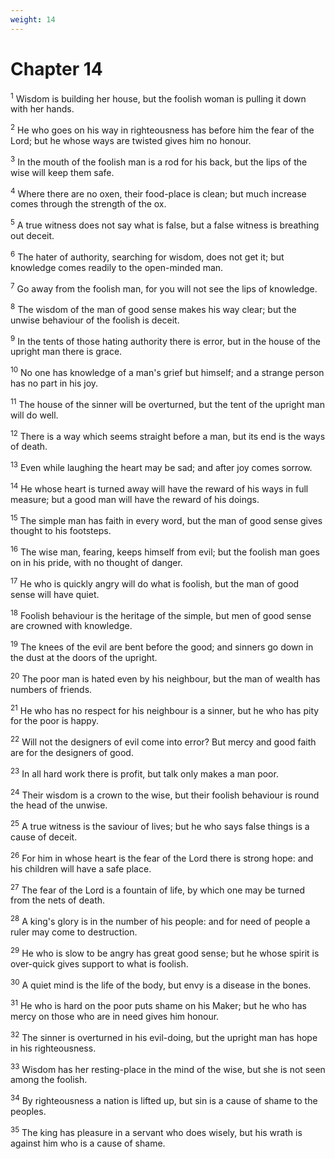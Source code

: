 ```yaml
---
weight: 14
---
```


# Chapter 14

<sup>1</sup> Wisdom is building her house, but the foolish woman is pulling it down with her hands. 

<sup>2</sup> He who goes on his way in righteousness has before him the fear of the Lord; but he whose ways are twisted gives him no honour. 

<sup>3</sup> In the mouth of the foolish man is a rod for his back, but the lips of the wise will keep them safe. 

<sup>4</sup> Where there are no oxen, their food-place is clean; but much increase comes through the strength of the ox. 

<sup>5</sup> A true witness does not say what is false, but a false witness is breathing out deceit. 

<sup>6</sup> The hater of authority, searching for wisdom, does not get it; but knowledge comes readily to the open-minded man. 

<sup>7</sup> Go away from the foolish man, for you will not see the lips of knowledge. 

<sup>8</sup> The wisdom of the man of good sense makes his way clear; but the unwise behaviour of the foolish is deceit. 

<sup>9</sup> In the tents of those hating authority there is error, but in the house of the upright man there is grace. 

<sup>10</sup> No one has knowledge of a man's grief but himself; and a strange person has no part in his joy. 

<sup>11</sup> The house of the sinner will be overturned, but the tent of the upright man will do well. 

<sup>12</sup> There is a way which seems straight before a man, but its end is the ways of death. 

<sup>13</sup> Even while laughing the heart may be sad; and after joy comes sorrow. 

<sup>14</sup> He whose heart is turned away will have the reward of his ways in full measure; but a good man will have the reward of his doings. 

<sup>15</sup> The simple man has faith in every word, but the man of good sense gives thought to his footsteps. 

<sup>16</sup> The wise man, fearing, keeps himself from evil; but the foolish man goes on in his pride, with no thought of danger. 

<sup>17</sup> He who is quickly angry will do what is foolish, but the man of good sense will have quiet. 

<sup>18</sup> Foolish behaviour is the heritage of the simple, but men of good sense are crowned with knowledge. 

<sup>19</sup> The knees of the evil are bent before the good; and sinners go down in the dust at the doors of the upright. 

<sup>20</sup> The poor man is hated even by his neighbour, but the man of wealth has numbers of friends. 

<sup>21</sup> He who has no respect for his neighbour is a sinner, but he who has pity for the poor is happy. 

<sup>22</sup> Will not the designers of evil come into error? But mercy and good faith are for the designers of good. 

<sup>23</sup> In all hard work there is profit, but talk only makes a man poor. 

<sup>24</sup> Their wisdom is a crown to the wise, but their foolish behaviour is round the head of the unwise. 

<sup>25</sup> A true witness is the saviour of lives; but he who says false things is a cause of deceit. 

<sup>26</sup> For him in whose heart is the fear of the Lord there is strong hope: and his children will have a safe place. 

<sup>27</sup> The fear of the Lord is a fountain of life, by which one may be turned from the nets of death. 

<sup>28</sup> A king's glory is in the number of his people: and for need of people a ruler may come to destruction. 

<sup>29</sup> He who is slow to be angry has great good sense; but he whose spirit is over-quick gives support to what is foolish. 

<sup>30</sup> A quiet mind is the life of the body, but envy is a disease in the bones. 

<sup>31</sup> He who is hard on the poor puts shame on his Maker; but he who has mercy on those who are in need gives him honour. 

<sup>32</sup> The sinner is overturned in his evil-doing, but the upright man has hope in his righteousness. 

<sup>33</sup> Wisdom has her resting-place in the mind of the wise, but she is not seen among the foolish. 

<sup>34</sup> By righteousness a nation is lifted up, but sin is a cause of shame to the peoples. 

<sup>35</sup> The king has pleasure in a servant who does wisely, but his wrath is against him who is a cause of shame. 


